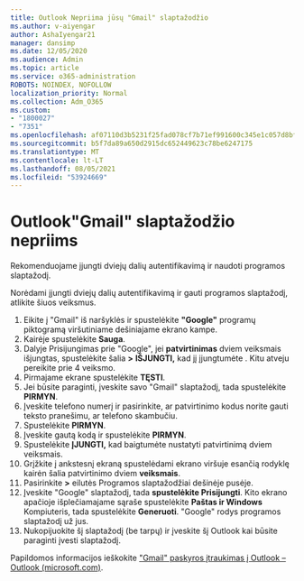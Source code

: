```yaml
---
title: Outlook Nepriima jūsų "Gmail" slaptažodžio
ms.author: v-aiyengar
author: AshaIyengar21
manager: dansimp
ms.date: 12/05/2020
ms.audience: Admin
ms.topic: article
ms.service: o365-administration
ROBOTS: NOINDEX, NOFOLLOW
localization_priority: Normal
ms.collection: Adm_O365
ms.custom:
- "1800027"
- "7351"
ms.openlocfilehash: af07110d3b5231f25fad078cf7b71ef991600c345e1c057d8bfe1614d9570580
ms.sourcegitcommit: b5f7da89a650d2915dc652449623c78be6247175
ms.translationtype: MT
ms.contentlocale: lt-LT
ms.lasthandoff: 08/05/2021
ms.locfileid: "53924669"
---
```

# <a name="outlook-wont-accept-your-gmail-password"></a>Outlook"Gmail" slaptažodžio nepriims

Rekomenduojame įjungti dviejų dalių autentifikavimą ir naudoti programos slaptažodį.

Norėdami įjungti dviejų dalių autentifikavimą ir gauti programos slaptažodį, atlikite šiuos veiksmus.

1. Eikite į "Gmail" iš naršyklės ir spustelėkite **"Google"** programų piktogramą viršutiniame dešiniajame ekrano kampe.
1. Kairėje spustelėkite **Sauga**.
1. Dalyje Prisijungimas prie "Google", jei **patvirtinimas** dviem veiksmais išjungtas, spustelėkite šalia **>** **IŠJUNGTI,** kad jį įjungtumėte .  Kitu atveju pereikite prie 4 veiksmo.
1. Pirmajame ekrane spustelėkite **TĘSTI**.
1. Jei būsite paraginti, įveskite savo "Gmail" slaptažodį, tada spustelėkite **PIRMYN**.
1. Įveskite telefono numerį ir pasirinkite, ar patvirtinimo kodus norite gauti teksto pranešimu, ar telefono skambučiu.
1. Spustelėkite **PIRMYN**.
1. Įveskite gautą kodą ir spustelėkite **PIRMYN**.
1. Spustelėkite **ĮJUNGTI,** kad baigtumėte nustatyti patvirtinimą dviem veiksmais.
1. Grįžkite į ankstesnį ekraną spustelėdami ekrano viršuje esančią rodyklę kairėn šalia patvirtinimo dviem **veiksmais**.
1. Pasirinkite **>** eilutės Programos slaptažodžiai  dešinėje pusėje.
1. Įveskite "Google" slaptažodį, tada **spustelėkite Prisijungti**. Kito ekrano apačioje išplečiamajame  sąraše spustelėkite **Paštas ir Windows** Kompiuteris, tada spustelėkite **Generuoti**.
"Google" rodys programos slaptažodį už jus. 
13. Nukopijuokite šį slaptažodį (be tarpų) ir įveskite šį Outlook kai būsite paraginti įvesti slaptažodį.

Papildomos informacijos ieškokite ["Gmail" paskyros įtraukimas į Outlook – Outlook (microsoft.com)](https://support.microsoft.com/office/add-a-gmail-account-to-outlook-70191667-9c52-4581-990e-e30318c2c081).
